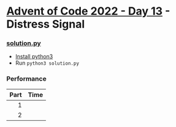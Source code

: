 # [Advent of Code 2022 - Day 13](https://adventofcode.com/2022/day/13) - Distress Signal

### [solution.py](./solution.py)
- [Install python3](https://www.python.org/downloads/)
- Run `python3 solution.py`

### Performance

| Part | Time |
| ---: | ---: |
|    1 |      |
|    2 |      |
